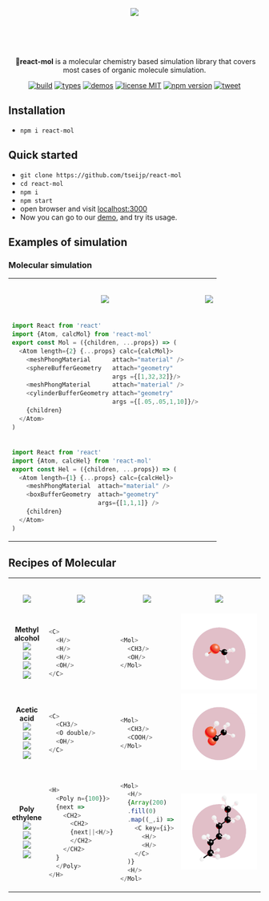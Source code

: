 <!-- ************************* ************************* >
- REFS
    - https://threejs.org/examples/#webgl_loader_pdb
    - https://threejs.org/examples/#css3d_molecules
    - https://threejs.org/examples/#webgl_skinning_simple
    - instancing
        - https://threejs.org/examples/#webgl_buffergeometry_lines
        - https://threejs.org/examples/#webgl_instancing_raycast
        - https://threejs.org/examples/#webgl_postprocessing_sao
- TODO
    - multi threading
    - benzene
    - CSSRenderer
<!   ************************* ************************* -->
<p align="center">
    <a href="https://tsei.jp/rmol">
        <img src="https://raw.githubusercontent.com/tseijp/react-mol/master/public/rmol.mp4.gif" /></a>
</p>
<br/>
<br/>
<br/>
<p align="center">️
    🍡<strong>react-mol</strong> is a molecular chemistry based simulation library
    that covers most cases of organic molecule simulation.
</p>

<p align="center">
    <a href="https://github.com/tseijp/react-mol">
        <img alt="build"src="https://img.shields.io/badge/build-✔-green.svg"/></a>
    <a href="https://github.com/tseijp/react-mol">
        <img alt="types"src="https://img.shields.io/badge/types-✔-yellow.svg"/></a>
    <a href="https://github.com/tseijp/react-mol">
        <img alt="demos"src="https://img.shields.io/badge/demos-✔-red.svg"/></a>
    <a href="https://github.com/tseijp/react-mol">
        <img alt="license MIT" src="https://img.shields.io/badge/license-MIT-green.svg"/></a>
    <a href="https://www.npmjs.com/package/react-mol">
        <img src="https://badge.fury.io/js/react-mol.svg" alt="npm version" height="18"/></a>
    <a href="https://twitter.com/intent/tweet?url=https://tsei.jp/rmol/&text=🍡A molecular chemistry based simulation library" >
        <img alt="tweet" src="https://img.shields.io/twitter/url?style=social&url=https%3A%2F%2Ftwitter.com%2Ftseijp"/></a>
</p>

## Installation
- `npm i react-mol`

## Quick started
- `git clone https://github.com/tseijp/react-mol`
- `cd react-mol`
- `npm i`
- `npm start`
- open browser and visit [localhost:3000](http://localhost:3000)
- Now you can go to our [demo](https://tsei.jp/rmol), and try its usage.

## Examples of simulation

### Molecular simulation

<table>
<tr><td>
<p align="center"><br/>
    <a href="https://github.com/tseijp/react-mol/blob/master/src/Atom.tsx">
        <img src="https://img.shields.io/badge/Atom-black.svg"/></a>
<br/></p>
</td><td>
<p align="center"><br/>
    <a href="https://github.com/tseijp/react-mol/blob/master/src/Atom.tsx">
        <img src="https://img.shields.io/badge/Results-black.svg"/></a>
<br/></p>
</td></tr>
<tr><td>

```javascript
import React from 'react'
import {Atom, calcMol} from 'react-mol'
export const Mol = ({children, ...props}) => (
  <Atom length={2} {...props} calc={calcMol}>
    <meshPhongMaterial      attach="material" />
    <sphereBufferGeometry   attach="geometry"
                            args ={[1,32,32]}/>
    <meshPhongMaterial      attach="material" />
    <cylinderBufferGeometry attach="geometry"
                            args ={[.05,.05,1,10]}/>
    {children}
  </Atom>
)
```
</td></tr>
<tr><td>

```javascript
import React from 'react'
import {Atom, calcHel} from 'react-mol'
export const Hel = ({children, ...props}) => (
  <Atom length={1} {...props} calc={calcHel}>
    <meshPhongMaterial  attach="material" />
    <boxBufferGeometry  attach="geometry"
                        args={[1,1,1]} />
    {children}
  </Atom>
)
```
</td></td>
</table>


## Recipes of Molecular

<table>
<tr><td>
<p align="center"><br/>
    <a href="https://github.com/tseijp/react-mol/blob/master/src/Atom.tsx">
        <img src="https://img.shields.io/badge/Mol-black.svg"/></a>
<br/></p>
</td><td>
<p align="center"><br/>
    <a href="https://github.com/tseijp/react-mol/blob/master/src/Atom.tsx">
        <img src="https://img.shields.io/badge/Hierarchy-black.svg"/></a>
<br/></p>
</td><td>
<p align="center"><br/>
    <a href="https://github.com/tseijp/react-mol/blob/master/src/Atom.tsx">
        <img src="https://img.shields.io/badge/Recurtion-black.svg"/></a>
<br/></p>
</td><td>
<p align="center"><br/>
    <a href="https://tsei.jp/rmol">
        <img src="https://img.shields.io/badge/Results-black.svg"/></a>
<br/></p>
</td></tr>
<tr><td align="center"><!--************************* Methyl alchol *************************-->
<strong>Methyl</strong><br/>
<strong>alcohol</strong><br/>
<a href="https://github.com/tseijp/react-mol/blob/master/src/index.tsx">
    <img src="https://img.shields.io/badge/H-white.svg"/></a><br/>
<a href="https://github.com/tseijp/react-mol/blob/master/src/index.tsx">
    <img src="https://img.shields.io/badge/OH-red.svg"/></a><br/>
<a href="https://github.com/tseijp/react-mol/blob/master/src/index.tsx">
    <img src="https://img.shields.io/badge/C-black.svg"/></a><br/>
<a href="https://github.com/tseijp/react-mol/blob/master/src/index.tsx">
    <img src="https://img.shields.io/badge/CH3-black.svg"/></a><br/>
</td><!--*************************--><td>

```javascript
<C>
  <H/>
  <H/>
  <H/>
  <OH/>
</C>
```

</td><!--*************************--><td>

```javascript
<Mol>
  <CH3/>
  <OH/>
</Mol>
```

</td><!--*************************--><td>
    <a href="https://tsei.jp/rmol/CH3OH">
        <img src="https://raw.githubusercontent.com/tseijp/react-mol/master/public/CH3OH.png" width="240" /></a>
</td></tr>
<tr><td align="center"><!--************************* Acetic acid *************************-->
<strong>Acetic</strong><br/>
<strong>acid</strong><br/>
<a href="https://github.com/tseijp/react-mol/blob/master/src/index.tsx">
    <img src="https://img.shields.io/badge/O-red.svg"/></a><br/>
<a href="https://github.com/tseijp/react-mol/blob/master/src/index.tsx">
    <img src="https://img.shields.io/badge/OH-red.svg"/></a><br/>
<a href="https://github.com/tseijp/react-mol/blob/master/src/index.tsx">
<a href="https://github.com/tseijp/react-mol/blob/master/src/index.tsx">
    <img src="https://img.shields.io/badge/CH3-black.svg"/></a><br/>
<a href="https://github.com/tseijp/react-mol/blob/master/src/index.tsx">
    <img src="https://img.shields.io/badge/COOH-white.svg"/></a><br/>
</td><!--*************************--><td>

```javascript
<C>
  <CH3/>
  <O double/>
  <OH/>
</C>
```

</td><!--*************************--><td>

```javascript
<Mol>
  <CH3/>
  <COOH/>
</Mol>
```

</td><!--*************************--><td>
    <a href="https://tsei.jp/rmol/CH3COOH">
        <img src="https://raw.githubusercontent.com/tseijp/react-mol/master/public/CH3COOH.png" width="240" /></a>
</td></tr>
<tr><td align="center"><!--************************* Polyethylene *************************-->
<strong>Poly</strong><br/>
<strong>ethylene</strong><br/>
<a href="https://github.com/tseijp/react-mol/blob/master/src/index.tsx">
    <img src="https://img.shields.io/badge/H-white.svg"/></a><br/>
<a href="https://github.com/tseijp/react-mol/blob/master/src/index.tsx">
    <img src="https://img.shields.io/badge/Poly-white.svg"/></a><br/>
<a href="https://github.com/tseijp/react-mol/blob/master/src/index.tsx">
    <img src="https://img.shields.io/badge/CH2-black.svg"/></a><br/>
<a href="https://github.com/tseijp/react-mol/blob/master/src/index.tsx">
    <img src="https://img.shields.io/badge/CH3-black.svg"/></a><br/>
</td><!--*************************--><td>

```javascript
<H>
  <Poly n={100}}>
  {next =>
    <CH2>
      <CH2>
      {next||<H/>}
      </CH2>
    </CH2>
  }
  </Poly>
</H>
```

</td><!--*************************--><td>

```javascript
<Mol>
  <H/>
  {Array(200)
  .fill(0)
  .map((_,i) =>
    <C key={i}>
      <H/>
      <H/>
    </C>
  )}
  <H/>
</Mol>
```

</td><!--*************************--><td>
    <a href="https://tsei.jp/rmol/Polyethylene">
        <img src="https://raw.githubusercontent.com/tseijp/react-mol/master/public/CnH2n2.png" width="240" /></a>
</td></tr>
<!-- tr><td align="center" --><!--************************* Benzene *************************-->
<!-- strong>Benzene</strong><br/>
<a href="https://github.com/tseijp/react-mol/blob/master/src/index.tsx">
    <img src="https://img.shields.io/badge/H-white.svg"/></a><br/>
<a href="https://github.com/tseijp/react-mol/blob/master/src/index.tsx">
    <img src="https://img.shields.io/badge/C-black.svg"/></a><br/>
<a href="https://github.com/tseijp/react-mol/blob/master/src/index.tsx">
    <img src="https://img.shields.io/badge/CH-black.svg"/></a><br/>
<a href="https://github.com/tseijp/react-mol/blob/master/src/index.tsx">
    <img src="https://img.shields.io/badge/C6H5-black.svg"/></a><br/>
</td --><!--*************************--><!-- td>

```javascript
<CH ring>
  <CH ring>
    <CH ring>
      <CH ring>
        <CH ring>
          <CH ring>
          </CH>
        </CH>
      </CH>
    </CH>
  </CH>
</CH>
```

</td --><!--*************************--><!-- td>

```javascript
<Mol>
{Array(6)
.fill(0)
.map((_,i) =>
  <C ring
    key={i}/>
    <H/>
  </C>
)}
</Mol>
```

</td></tr -->
</table><!--*************************  *************************-->
